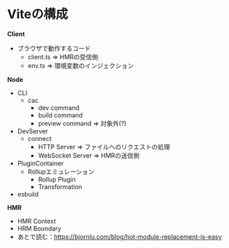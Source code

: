 # Viteの構成

**Client**

- ブラウザで動作するコード
  - client.ts => HMRの受信側
  - env.ts => 環境変数のインジェクション

**Node**

- CLI
  - cac
    - dev command
    - build command
    - preview command => 対象外(?)
- DevServer
  - connect
    - HTTP Server => ファイルへのリクエストの処理
    - WebSocket Server => HMRの送信側
- PluginContainer
  - Rollupエミュレーション
    - Rollup Plugin
    - Transformation
- esbuild

**HMR**

- HMR Context
- HRM Boundary
- あとで読む：https://bjornlu.com/blog/hot-module-replacement-is-easy
